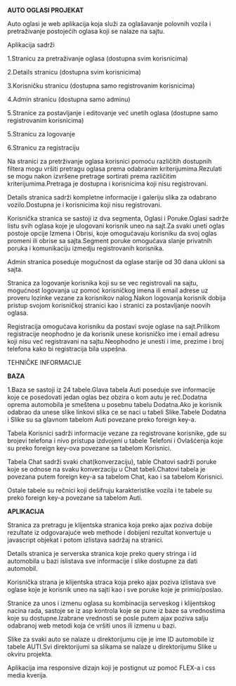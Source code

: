 **AUTO OGLASI PROJEKAT**

Auto oglasi je web aplikacija koja služi za oglašavanje polovnih vozila i
pretraživanje postojećih oglasa koji se nalaze na sajtu.

Aplikacija sadrži

1.Stranicu za pretraživanje oglasa (dostupna svim korisnicima)

2.Details stranicu (dostupna svim korisnicima)

3.Korisničku stranicu (dostupna samo registrovanim korisnicima)

4.Admin stranicu (dostupna samo adminu)

5.Stranice za postavljanje i editovanje već unetih oglasa (dostupne samo
registrovanim korisnicima)

5.Stranicu za logovanje

6.Stranicu za registraciju

Na stranici za pretrživanje oglasa korisnici pomoću različitih dostupnih filtera
mogu vršiti pretragu oglasa prema odabranim kriterijumima.Rezulati se mogu nakon
izvršene pretrage sortirati prema različitim kriterijumima.Pretraga je dostupna
i korisnicima koji nisu registrovani.

Details stranica sadrži kompletne informacije i galeriju slika za odabrano
vozilo.Dostupna je i korisnicima koji nisu registrovani.

Korisnička stranica se sastoji iz dva segmenta, Oglasi i Poruke.Oglasi sadrže
listu svih oglasa koje je ulogovani korisnik uneo na sajt.Za svaki uneti oglas
postoje opcije Izmena i Obrisi, koje omogućavaju korisniku da svoj oglas promeni
ili obrise sa sajta.Segment poruke omogućava slanje privatnih poruka i
komunikaciju izmedju registrovanih korisnika.

Admin stranica poseduje mogućnost da oglase starije od 30 dana ukloni sa sajta.

Stranica za logovanje korisnika koji su se vec registrovali na sajtu, mogućnost
logovanja uz pomoć korisničkog imena ili email adrese uz proveru lozinke vezane
za korisnikov nalog.Nakon logovanja korisnik dobija pristup svojom korisničkoj
stranici kao i stranici za postavljanje noovih oglasa.

Registracija omogućava korisniku da postavi svoje oglase na sajt.Prilikom
registracije neophodno je da korisnik unese korisničko ime i email adresu koji
nisu već registravani na sajtu.Neophodno je unesti i ime, prezime i broj
telefona kako bi registracija bila uspešna.

TEHNIČKE INFORMACIJE

**BAZA**

1.Baza se sastoji iz 24 tabele.Glava tabela Auti poseduje sve informacije koje
ce posedovati jedan oglas bez obzira o kom autu je reč.Dodatna oprema automobila
je smeštena u posebnu tabelu Dodatna.Ako je korisnik odabrao da unese slike
linkovi slika ce se naci u tabeli Slike.Tabele Dodatna i Slike su sa glavnom
tabelom Auti povezane preko foreign key-a.

Tabela Korisnici sadrži informacije vezane za registrovane korisnike, gde su
brojevi telefona i nivo pristupa izdvojeni u tabele Telefoni i Ovlašćenja koje
su preko foreign key-ova povezane sa tabelom Korisnici.

Tabela Chat sadrži svaki chat(konverzaciju), table Chatovi sadrži poruke koje se
odnose na svaku konverzaciju u Chat tabeli.Chatovi tabela je povezana putem
foreign key-a sa tabelom Chat, kao i sa tabelom Korisnici.

Ostale tabele su rečnici koji dešifruju karakteristike vozila i te tabele su
preko foreign key-a povezane sa tabelom Auti.

**APLIKACIJA**

Stranica za pretragu je klijentska stranica koja preko ajax poziva dobije
rezultate iz odgovarajuće web methode i dobijeni rezultat konvertuje u
javascript objekat i potom izlistava sadržaj na stranici.

Details stranica je serverska stranica koje preko query stringa i id automobila
u bazi islistava sve informacije i slike dostupne za dati automobil.

Korisnička strana je klijentska straca koja preko ajax poziva izlistava sve
oglase koje je korisnik uneo na sajti kao i sve poruke koje je primio/poslao.

Stranice za unos i izmenu oglasa su kombinacija serveskog i klijentskog nacina
rada, sastoje se iz asp kontrola koje se pune iz baze sa vrednostima koje su
dostupne.Izabrane vrednosti se posle putem ajax poziva salju odabranoj web
metodi koja će vršiti unos ili izmenu u bazi.

Slike za svaki auto se nalaze u direktorijumu cije je ime ID automobile iz
tabele AUTI.Svi direktorijumi sa slikama se nalaze u direktorijumu Slike u
okviru projekta.

Aplikacija ima responsive dizajn koji je postignut uz pomoć FLEX-a i css media
kverija.
